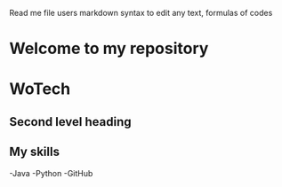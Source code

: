 Read me file users markdown syntax to edit any text, formulas of codes
# Welcome to my repository
# WoTech

## Second level heading

## My skills
-Java
-Python
-GitHub
